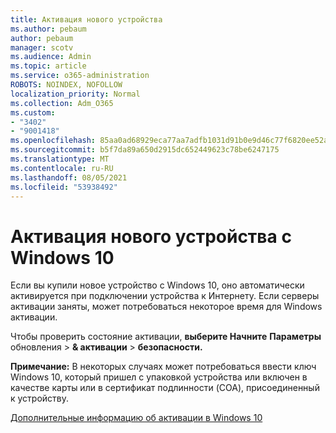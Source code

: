```yaml
---
title: Активация нового устройства
ms.author: pebaum
author: pebaum
manager: scotv
ms.audience: Admin
ms.topic: article
ms.service: o365-administration
ROBOTS: NOINDEX, NOFOLLOW
localization_priority: Normal
ms.collection: Adm_O365
ms.custom:
- "3402"
- "9001418"
ms.openlocfilehash: 85aa0ad68929eca77aa7adfb1031d91b0e9d46c77f6820ee52a7848cd4a19211
ms.sourcegitcommit: b5f7da89a650d2915dc652449623c78be6247175
ms.translationtype: MT
ms.contentlocale: ru-RU
ms.lasthandoff: 08/05/2021
ms.locfileid: "53938492"
---
```

# <a name="activating-a-new-device-running-windows-10"></a>Активация нового устройства с Windows 10

Если вы купили новое устройство с Windows 10, оно автоматически активируется при подключении устройства к Интернету. Если серверы активации заняты, может потребоваться некоторое время для Windows активации.

Чтобы проверить состояние активации, **выберите Начните** **Параметры** обновления  >  **& активации**  >  **безопасности.**

**Примечание:** В некоторых случаях может потребоваться ввести ключ Windows 10, который пришел с упаковкой устройства или включен в качестве карты или в сертификат подлинности (COA), присоединенный к устройству.

[Дополнительные информацию об активации в Windows 10](https://support.microsoft.com/help/12440)